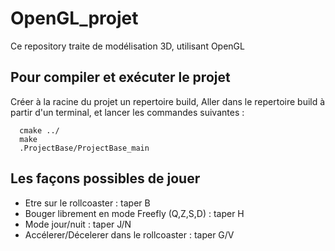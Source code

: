 # OpenGL_projet

Ce repository traite de modélisation 3D, utilisant OpenGL

## Pour compiler et exécuter le projet 

Créer à la racine du projet un repertoire build, 
Aller dans le repertoire build à partir d'un terminal, 
et lancer les commandes suivantes :
```
  cmake ../
  make
  .ProjectBase/ProjectBase_main
```

## Les façons possibles de jouer

- Etre sur le rollcoaster : taper B
- Bouger librement en mode Freefly (Q,Z,S,D) : taper H
- Mode jour/nuit : taper J/N
- Accélerer/Décelerer dans le rollcoaster : taper G/V
